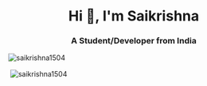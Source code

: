 <h1 align="center">Hi 👋, I'm Saikrishna</h1>
<h3 align="center">A Student/Developer from India</h3>

<p align="left"> <img src="https://komarev.com/ghpvc/?username=saikrishna1504&label=Profile%20views&color=0e75b6&style=flat" alt="saikrishna1504" /> </p>

<p>&nbsp;<img align="center" src="https://github-readme-stats.vercel.app/api?username=saikrishna1504&show_icons=true&locale=en" alt="saikrishna1504" /></p>

